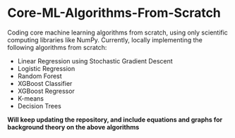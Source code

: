 # Core-ML-Algorithms-From-Scratch
Coding core machine learning algorithms from scratch, using only scientific computing libraries like NumPy. Currently, locally implementing the following algorithms from scratch:
- Linear Regression using Stochastic Gradient Descent
- Logistic Regression
- Random Forest
- XGBoost Classifier
- XGBoost Regressor
- K-means
- Decision Trees

**Will keep updating the repository, and include equations and graphs for background theory on the above algorithms**
